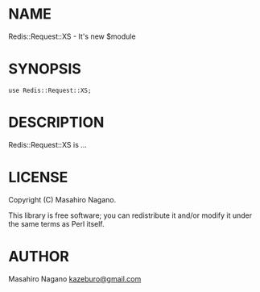 # NAME

Redis::Request::XS - It's new $module

# SYNOPSIS

    use Redis::Request::XS;

# DESCRIPTION

Redis::Request::XS is ...

# LICENSE

Copyright (C) Masahiro Nagano.

This library is free software; you can redistribute it and/or modify
it under the same terms as Perl itself.

# AUTHOR

Masahiro Nagano <kazeburo@gmail.com>
